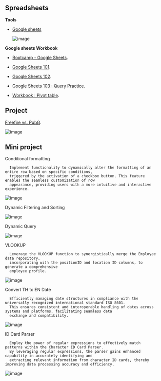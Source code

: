 **Spreadsheets**
-------------------------------------------------------

**Tools**

- [Google sheets](https://docs.google.com/)

  ![image](https://github.com/TonKphumpl/data-science-bootcamp9/assets/139863067/dad9bcbb-b36d-43de-96b4-aa4c31718bfa)


**Google sheets Workbook**


- [Bootcamp - Google Sheets](https://docs.google.com/spreadsheets/d/1Ow-kYCrYOM9ZoddMsvuKOk9yVcfh1DkcpBXShg9Z6tw/edit?usp=sharing). 

- [Google Sheets 101](https://docs.google.com/spreadsheets/d/1wk8g-QndAD_E1dwIcAjFDlb0l0VsrgqquwsCx_8JUzQ/edit?usp=sharing).

- [Google Sheets 102](https://docs.google.com/spreadsheets/d/1Ab8hyV_bej7fZIRNVowQzXZKn1HIDQZp6--d3DIl1LQ/edit?usp=sharing).

- [Google Sheets 103 : Query Practice](https://docs.google.com/spreadsheets/d/19FCmlBUJ3oQlL6E7p1_vUcQeetg_7OUZgn2FMI2s8Wo/edit?usp=sharing).

- [Workbook : Pivot table](https://docs.google.com/spreadsheets/d/1KhxCxyKFl8dC4TxbtVAHenRVJ3IsUZSYPxZABIaWAbs/edit?usp=sharing).


**Project**
-

[Freefire vs. PubG](https://docs.google.com/spreadsheets/d/1p1_FPj7W68p9M3PMf6E9hiykAZPZxX-fHMfIzUg6YMo/edit?usp=sharing).

![image](https://github.com/TonKphumpl/data-science-bootcamp9/assets/139863067/26ff63ba-d095-4820-b328-036f12d6e500)




**Mini project**
-


Conditional formatting

      Implement functionality to dynamically alter the formatting of an entire row based on specific conditions, 
      triggered by the activation of a checkbox button. This feature enables the seamless customization of row 
      appearance, providing users with a more intuitive and interactive experience.

![image](https://github.com/TonKphumpl/data-science-bootcamp9/assets/139863067/dfede638-f199-4160-8852-eeac5bfa3432)


Dynamic Filtering and Sorting


![image](https://github.com/TonKphumpl/data-science-bootcamp9/assets/139863067/127b9705-b591-404f-8a3d-49c2f1707cb4)


Dynamic Query


![image](https://github.com/TonKphumpl/data-science-bootcamp9/assets/139863067/78f57af9-53d7-4f9f-a8d8-02174c238c43)


VLOOKUP

      Leverage the VLOOKUP function to synergistically merge the Employee data repository, 
      incorporating with the positionID and location ID columns, to generate a comprehensive 
      employee profile.


![image](https://github.com/TonKphumpl/data-science-bootcamp9/assets/139863067/620a68ef-c219-4b87-94c1-62bf36ce213c)



Convert TH to EN Date

      Efficiently managing date structures in compliance with the universally recognized international standard ISO 8601. 
      This ensures consistent and interoperable handling of dates across systems and platforms, facilitating seamless data 
      exchange and compatibility.


![image](https://github.com/TonKphumpl/data-science-bootcamp9/assets/139863067/075f9cee-8232-400a-9022-1c364a6fa59a)



ID Card Parser

      Employ the power of regular expressions to effectively match patterns within the Character ID Card Parser. 
      By leveraging regular expressions, the parser gains enhanced capability in accurately identifying and 
      extracting relevant information from character ID cards, thereby improving data processing accuracy and efficiency.

![image](https://github.com/TonKphumpl/data-science-bootcamp9/assets/139863067/3ca96704-dda7-4734-a03a-7b6f3add6d60)

